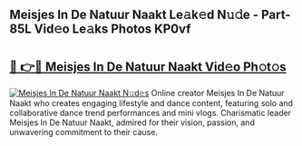 ## Meisjes In De Natuur Naakt Le𝚊k𝚎d N𝚞𝚍e - Part-85L Vid𝚎o Le𝚊ks Photos KP0vf

# <h2><a href="http://fb3calb.evod.top/?m=Meisjes+In+De+Natuur+Naakt">🔗 👉🔴 Meisjes In De Natuur Naakt Vid𝚎o Ph𝚘t𝚘s</a></h2>

[![Meisjes In De Natuur Naakt N𝚞d𝚎s](https://i.imgur.com/8V9OHl7.gif)](http://fb3calb.evod.top/?m=Meisjes+In+De+Natuur+Naakt)
Online creator Meisjes In De Natuur Naakt who creates engaging lifestyle and dance content, featuring solo and collaborative dance trend performances and mini vlogs. Charismatic leader Meisjes In De Natuur Naakt, admired for their vision, passion, and unwavering commitment to their cause. 

